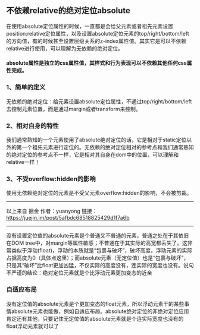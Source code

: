 ## 不依赖relative的绝对定位absolute
在使用absolute定位属性的时候，一直都是会给父元素或者祖先元素设置position:relative定位属性，以及设置absolute定位元素的top/right/bottom/left的方向值，有的时候甚至设置层级关系的z-index属性值。其实它是可以不依赖relative进行使用，可以理解为无依赖的绝对定位。
#### absolute属性是独立的css属性值，其样式和行为表现可以不依赖其他任何css属性完成。
### 1、简单的定义
无依赖的绝对定位：给元素设置absolute定位属性，不通过top/right/bottom/left去控制元素位置，而是通过margin或者transform来控制。
### 2、相对自身的特性
我们通常熟知的一个元素使用了absolute绝对定位的话，它是相对于static定位以外的第一个祖先元素进行定位的。无依赖的绝对定位相对的参考点和我们通常熟知的绝对定位的参考点不一样，它是相对其自身在dom中的位置，可以理解和relative一样！
### 3、不受overflow:hidden的影响
使用无依赖绝对定位的元素是不受父元素overflow:hidden的影响，不会被剪裁。
***
以上来自 掘金 作者：yuanyong 链接：https://juejin.im/post/5afbdc68518825429d1f7a6b
***
没有设置定位值的absolute元素是个普通又不普通的元素，普通之处在于其依旧在DOM tree中，对margin等属性敏感；不普通在于其实际的高宽都丢失了。这非常类似于浮动(float)，浮动的本质就是“包裹与破坏”，破坏高度，浮动元素的实际占据高度为0（具体点这里）；而absolute元素（无定位值）也是“包裹与破坏”，只是其“破坏”比float更加凶猛，不仅实际的高度没有，连实际的宽度也没有。说句不严谨的结论：绝对定位元素就是个比浮动元素更加变态的近亲
### 自适应布局
没有定位值的absolute元素是个更加变态的float元素，所以浮动元素干的某些事情absolute元素也能做，例如自适应布局。absolute绝对定位的非绝对定位应用肯定还有其他，只要记住无定位值的absolute元素就是个连实际宽度也没有的float浮动元素就可以了